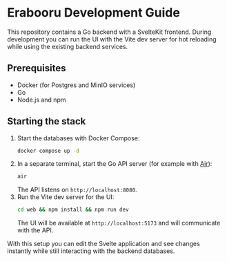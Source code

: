 # Erabooru Development Guide

This repository contains a Go backend with a SvelteKit frontend. During development you can run the UI with the Vite dev server for hot reloading while using the existing backend services.

## Prerequisites
- Docker (for Postgres and MinIO services)
- Go
- Node.js and npm

## Starting the stack
1. Start the databases with Docker Compose:
   ```sh
   docker compose up -d
   ```
2. In a separate terminal, start the Go API server (for example with [Air](https://github.com/cosmtrek/air)):
   ```sh
   air
   ```
   The API listens on `http://localhost:8080`.
3. Run the Vite dev server for the UI:
   ```sh
   cd web && npm install && npm run dev
   ```
   The UI will be available at `http://localhost:5173` and will communicate with the API.

With this setup you can edit the Svelte application and see changes instantly while still interacting with the backend databases.

